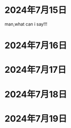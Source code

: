 
# 2024年7月15日
man,what can i say!!!



# 2024年7月16日




# 2024年7月17日




# 2024年7月18日






# 2024年7月19日



















